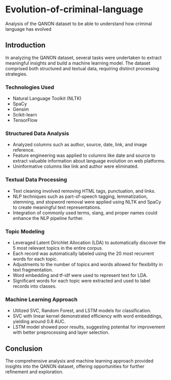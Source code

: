 # Evolution-of-criminal-language
Analysis of the QANON dataset to be able to understand how criminal language has evolved

## Introduction
In analyzing the QANON dataset, several tasks were undertaken to extract meaningful insights and build a machine learning model. The dataset comprised both structured and textual data, requiring distinct processing strategies.

### Technologies Used
- Natural Language Toolkit (NLTK)
- SpaCy
- Gensim
- Scikit-learn
- TensorFlow

### Structured Data Analysis
- Analyzed columns such as author, source, date, link, and image reference.
- Feature engineering was applied to columns like date and source to extract valuable information about language evolution on web platforms.
- Uninformative columns like link and author were eliminated.

### Textual Data Processing
- Text cleaning involved removing HTML tags, punctuation, and links.
- NLP techniques such as part-of-speech tagging, lemmatization, stemming, and stopword removal were applied using NLTK and SpaCy to create meaningful text representations.
- Integration of commonly used terms, slang, and proper names could enhance the NLP pipeline further.

### Topic Modeling
- Leveraged Latent Dirichlet Allocation (LDA) to automatically discover the 5 most relevant topics in the entire corpus.
- Each record was automatically labeled using the 20 most recurrent words for each topic.
- Adjustments to the number of topics and words allowed for flexibility in text fragmentation.
- Word embedding and tf-idf were used to represent text for LDA.
- Significant words for each topic were extracted and used to label records into classes.

### Machine Learning Approach
- Utilized SVC, Random Forest, and LSTM models for classification.
- SVC with linear kernel demonstrated efficiency with word embeddings, yielding around 0.8 AUC.
- LSTM model showed poor results, suggesting potential for improvement with better preprocessing and layer selection.

## Conclusion
The comprehensive analysis and machine learning approach provided insights into the QANON dataset, offering opportunities for further refinement and exploration.
